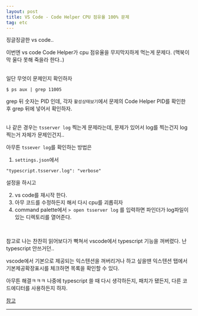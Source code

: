 ```yaml
---
layout: post
title: VS Code - Code Helper CPU 점유율 100% 문제
tag: etc
---
```


징글징글한 vs code..

이번엔 vs code Code Helper가 cpu 점유율을 무지막지하게 먹는게 문제다.
(맥북이 막 울다 못해 죽을라 한다..)  
<br>

일단 무엇이 문제인지 확인하자

```
$ ps aux | grep 11005
```

grep 뒤 숫자는 PID 인데, 각자 `활성상태보기`에서 문제의 Code Helper PID를 확인한 후 grep 뒤에 넣어서 확인하자.  
<br>

나 같은 경우는 `tsserver log` 찍는게 문제라는데, 문제가 있어서 log를 찍는건지 log 찍는거 자체가 문제인건지..
<br>

아무튼 `tssever log`를 확인하는 방법은 

1. `settings.json`에서 
```
"typescript.tsserver.log": "verbose"
```
설정을 하시고  

2. vs code를 재시작 한다.  
3. 아무 코드를 수정하든지 해서 다시 cpu를 괴롭히자  
4. command palette에서 `> open tsserver log` 를 입력하면 파인더가 log파일이 있는 디렉토리를 열어준다.  
<br>

참고로 나는 찬찬히 읽어보다가 빡쳐서 vscode에서 typescript 기능을 꺼버렸다. 난 typescript 안쓰거던..

vscode에서 기본으로 제공되는 익스텐션을 꺼버리거나 하고 싶을땐 익스텐션 탭에서 기본제공확장표시를 체크하면 목록을 확인할 수 있다.

아무튼 해결ㅋㅋㅋ 나중에 typescript 쓸 때 다시 생각하든지, 패치가 됐든지, 다른 코드에디터를 사용하든지 하자.

<a href="https://github.com/Microsoft/TypeScript/issues/26968" target="_sub">참고</a>

---